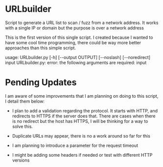 # URLbuilder
Script to generate a URL list to scan / fuzz from a network address. It works with a single IP or domain but the purpose is over a network address

This is the first version of this single script. I created because I wanted to have some cool time programming, there could be way more better approaches than this simple script.

usage: URLbuilder.py [-h] [--output OUTPUT] [--noslash] [--noredirect] input
URLbuilder.py: error: the following arguments are required: input

# Pending Updates

I am aware of some improvements that I am planning on doing to this script, I detail them below:

- I plan to add a validation regarding the protocol. It starts with HTTP, and redirects to HTTPS if the server does that. There are cases when there is no redirect but the host has HTTPS, I will be thinking for a way to solve this.

- Duplicate URLs may appear, there is no a work around so far for this

- I am planning to introduce a parameter for the request timeout 

- I might be adding some headers if needed or test with different HTTP versions
